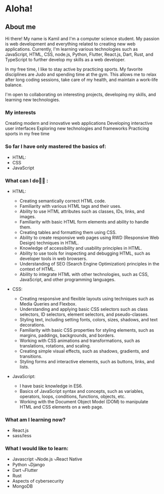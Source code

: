 # Aloha!

## About me
Hi there! My name is Kamil and I'm a computer science student. My passion is web development and everything related to creating new web applications. Currently, I'm learning various technologies such as JavaScript, HTML, CSS, node.js, Python, Flutter, React.js, Dart, Rust, and TypeScript to further develop my skills as a web developer.

In my free time, I like to stay active by practicing sports. My favorite disciplines are Judo and spending time at the gym. This allows me to relax after long coding sessions, take care of my health, and maintain a work-life balance.

I'm open to collaborating on interesting projects, developing my skills, and learning new technologies.

### My interests
Creating modern and innovative web applications
Developing interactive user interfaces
Exploring new technologies and frameworks
Practicing sports in my free time

### So far I have only mastered the basics of: 
- HTML:
- CSS 
- JavaScript


### What can I do💁‍♂️ : 
- HTML:
   - Creating semantically correct HTML code.
   - Familiarity with various HTML tags and their uses.
   - Ability to use HTML attributes such as classes, IDs, links, and images.
   - Familiarity with basic HTML form elements and ability to handle them.
  - Creating tables and formatting them using CSS.
  - Ability to create responsive web pages using RWD (Responsive Web Design) techniques in HTML.
  - Knowledge of accessibility and usability principles in HTML.
  - Ability to use tools for inspecting and debugging HTML, such as developer tools in web browsers.
  - Understanding of SEO (Search Engine Optimization) principles in the context of HTML.
  - Ability to integrate HTML with other technologies, such as CSS, JavaScript, and other programming languages.
- CSS:
  - Creating responsive and flexible layouts using techniques such as Media Queries and Flexbox.
  - Understanding and applying basic CSS selectors such as class selectors, ID selectors, element selectors, and pseudo-classes.
  - Styling text, including setting fonts, colors, sizes, shadows, and text decorations.
  - Familiarity with basic CSS properties for styling elements, such as margins, paddings, backgrounds, and borders.
  - Working with CSS animations and transformations, such as translations, rotations, and scaling.
  - Creating simple visual effects, such as shadows, gradients, and transitions.
  - Styling forms and interactive elements, such as buttons, links, and lists.

- JavaScript:
  - I have basic knowledge in ES6.
  - Basics of JavaScript syntax and concepts, such as variables, operators, loops, conditions, functions, objects, etc.
  - Working with the Document Object Model (DOM) to manipulate HTML and CSS elements on a web page.

### What am I learning now?

- React.js
- sass/less


### What I would like to learn:

  - Javascript
    ⤷Node.js
    ⤷React Native
  - Python
      ⤷Django
  - Dart
      ⤷Flutter
  - Rust
  - Aspects of cybersecurity
  - MongoDB
  
